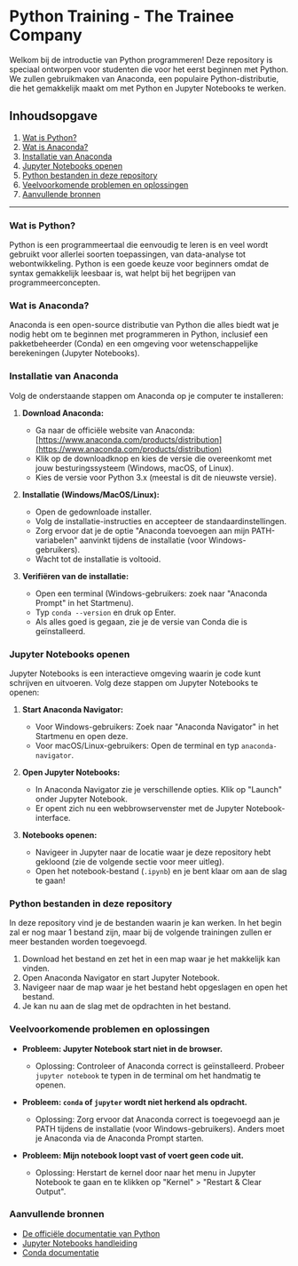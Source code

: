 # Python Training - The Trainee Company

Welkom bij de introductie van Python programmeren! Deze repository is speciaal ontworpen voor studenten die voor het eerst beginnen met Python. We zullen gebruikmaken van Anaconda, een populaire Python-distributie, die het gemakkelijk maakt om met Python en Jupyter Notebooks te werken.

## Inhoudsopgave
1. [Wat is Python?](#wat-is-python)
2. [Wat is Anaconda?](#wat-is-anaconda)
3. [Installatie van Anaconda](#installatie-van-anaconda)
4. [Jupyter Notebooks openen](#jupyter-notebooks-openen)
5. [Python bestanden in deze repository](#python-bestanden-in-deze-repository)
6. [Veelvoorkomende problemen en oplossingen](#veelvoorkomende-problemen-en-oplossingen)
7. [Aanvullende bronnen](#aanvullende-bronnen)

---

### Wat is Python?

Python is een programmeertaal die eenvoudig te leren is en veel wordt gebruikt voor allerlei soorten toepassingen, van data-analyse tot webontwikkeling. Python is een goede keuze voor beginners omdat de syntax gemakkelijk leesbaar is, wat helpt bij het begrijpen van programmeerconcepten.

### Wat is Anaconda?

Anaconda is een open-source distributie van Python die alles biedt wat je nodig hebt om te beginnen met programmeren in Python, inclusief een pakketbeheerder (Conda) en een omgeving voor wetenschappelijke berekeningen (Jupyter Notebooks).

### Installatie van Anaconda

Volg de onderstaande stappen om Anaconda op je computer te installeren:

1. **Download Anaconda:**
   - Ga naar de officiële website van Anaconda: [https://www.anaconda.com/products/distribution](https://www.anaconda.com/products/distribution)
   - Klik op de downloadknop en kies de versie die overeenkomt met jouw besturingssysteem (Windows, macOS, of Linux).
   - Kies de versie voor Python 3.x (meestal is dit de nieuwste versie).

2. **Installatie (Windows/MacOS/Linux):**
   - Open de gedownloade installer.
   - Volg de installatie-instructies en accepteer de standaardinstellingen. 
   - Zorg ervoor dat je de optie "Anaconda toevoegen aan mijn PATH-variabelen" aanvinkt tijdens de installatie (voor Windows-gebruikers).
   - Wacht tot de installatie is voltooid.

3. **Verifiëren van de installatie:**
   - Open een terminal (Windows-gebruikers: zoek naar "Anaconda Prompt" in het Startmenu).
   - Typ `conda --version` en druk op Enter.
   - Als alles goed is gegaan, zie je de versie van Conda die is geïnstalleerd.

### Jupyter Notebooks openen

Jupyter Notebooks is een interactieve omgeving waarin je code kunt schrijven en uitvoeren. Volg deze stappen om Jupyter Notebooks te openen:

1. **Start Anaconda Navigator:**
   - Voor Windows-gebruikers: Zoek naar "Anaconda Navigator" in het Startmenu en open deze.
   - Voor macOS/Linux-gebruikers: Open de terminal en typ `anaconda-navigator`.

2. **Open Jupyter Notebooks:**
   - In Anaconda Navigator zie je verschillende opties. Klik op "Launch" onder Jupyter Notebook.
   - Er opent zich nu een webbrowservenster met de Jupyter Notebook-interface.

3. **Notebooks openen:**
   - Navigeer in Jupyter naar de locatie waar je deze repository hebt gekloond (zie de volgende sectie voor meer uitleg).
   - Open het notebook-bestand (`.ipynb`) en je bent klaar om aan de slag te gaan!

### Python bestanden in deze repository

In deze repository vind je de bestanden waarin je kan werken.
In het begin zal er nog maar 1 bestand zijn, maar bij de volgende trainingen zullen er meer bestanden worden toegevoegd.

1. Download het bestand en zet het in een map waar je het makkelijk kan vinden.
2. Open Anaconda Navigator en start Jupyter Notebook.
3. Navigeer naar de map waar je het bestand hebt opgeslagen en open het bestand.
4. Je kan nu aan de slag met de opdrachten in het bestand.

### Veelvoorkomende problemen en oplossingen

- **Probleem: Jupyter Notebook start niet in de browser.**
  - Oplossing: Controleer of Anaconda correct is geïnstalleerd. Probeer `jupyter notebook` te typen in de terminal om het handmatig te openen.

- **Probleem: `conda` of `jupyter` wordt niet herkend als opdracht.**
  - Oplossing: Zorg ervoor dat Anaconda correct is toegevoegd aan je PATH tijdens de installatie (voor Windows-gebruikers). Anders moet je Anaconda via de Anaconda Prompt starten.

- **Probleem: Mijn notebook loopt vast of voert geen code uit.**
  - Oplossing: Herstart de kernel door naar het menu in Jupyter Notebook te gaan en te klikken op "Kernel" > "Restart & Clear Output".

### Aanvullende bronnen

- [De officiële documentatie van Python](https://docs.python.org/3/)
- [Jupyter Notebooks handleiding](https://jupyter-notebook.readthedocs.io/en/stable/)
- [Conda documentatie](https://docs.conda.io/projects/conda/en/latest/user-guide/index.html)
